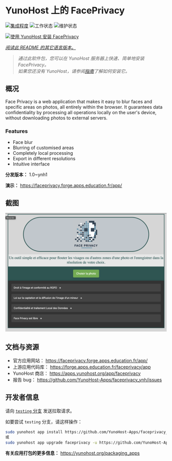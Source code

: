<!--
注意：此 README 由 <https://github.com/YunoHost/apps/tree/master/tools/readme_generator> 自动生成
请勿手动编辑。
-->

# YunoHost 上的 FacePrivacy

[![集成程度](https://apps.yunohost.org/badge/integration/faceprivacy)](https://ci-apps.yunohost.org/ci/apps/faceprivacy/)
![工作状态](https://apps.yunohost.org/badge/state/faceprivacy)
![维护状态](https://apps.yunohost.org/badge/maintained/faceprivacy)

[![使用 YunoHost 安装 FacePrivacy](https://install-app.yunohost.org/install-with-yunohost.svg)](https://install-app.yunohost.org/?app=faceprivacy)

*[阅读此 README 的其它语言版本。](./ALL_README.md)*

> *通过此软件包，您可以在 YunoHost 服务器上快速、简单地安装 FacePrivacy。*  
> *如果您还没有 YunoHost，请参阅[指南](https://yunohost.org/install)了解如何安装它。*

## 概况

Face Privacy is a web application that makes it easy to blur faces and specific areas on photos, all entirely within the browser. It guarantees data confidentiality by processing all operations locally on the user's device, without downloading photos to external servers.

### Features

- Face blur
- Blurring of customised areas
- Completely local processing
- Export in different resolutions 
- Intuitive interface


**分发版本：** 1.0~ynh1

**演示：** <https://faceprivacy.forge.apps.education.fr/app/>

## 截图

![FacePrivacy 的截图](./doc/screenshots/screenshot.png)

## 文档与资源

- 官方应用网站： <https://faceprivacy.forge.apps.education.fr/app/>
- 上游应用代码库： <https://forge.apps.education.fr/faceprivacy/app>
- YunoHost 商店： <https://apps.yunohost.org/app/faceprivacy>
- 报告 bug： <https://github.com/YunoHost-Apps/faceprivacy_ynh/issues>

## 开发者信息

请向 [`testing` 分支](https://github.com/YunoHost-Apps/faceprivacy_ynh/tree/testing) 发送拉取请求。

如要尝试 `testing` 分支，请这样操作：

```bash
sudo yunohost app install https://github.com/YunoHost-Apps/faceprivacy_ynh/tree/testing --debug
或
sudo yunohost app upgrade faceprivacy -u https://github.com/YunoHost-Apps/faceprivacy_ynh/tree/testing --debug
```

**有关应用打包的更多信息：** <https://yunohost.org/packaging_apps>
